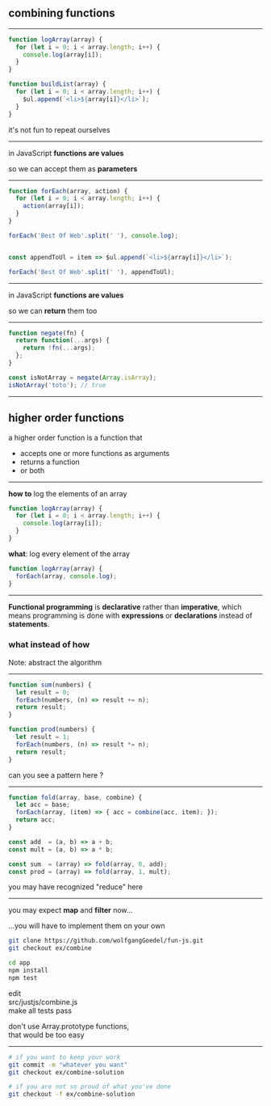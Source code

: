 ## combining functions

---

````js
function logArray(array) {
  for (let i = 0; i < array.length; i++) {
    console.log(array[i]);
  }
}

function buildList(array) {
  for (let i = 0; i < array.length; i++) {
    $ul.append(`<li>${array[i]}</li>`);
  }
}
````

it's not fun to repeat ourselves<!-- .element: class="fragment" -->

---

in JavaScript **functions are values**

so we can accept them as **parameters**

---

````js
function forEach(array, action) {
  for (let i = 0; i < array.length; i++) {
    action(array[i]);
  }
}

forEach('Best Of Web'.split(' '), console.log);


const appendToUl = item => $ul.append(`<li>${array[i]}</li>`);

forEach('Best Of Web'.split(' '), appendToUl);
````

---

in JavaScript **functions are values**

so we can **return** them too

---

````js
function negate(fn) {
  return function(...args) {
    return !fn(...args);
  };
}

const isNotArray = negate(Array.isArray);
isNotArray('toto'); // true
````

---

## higher order functions

a higher order function is a function that
- accepts one or more functions as arguments<!-- .element: class="fragment" -->
- returns a function<!-- .element: class="fragment" -->
- or both<!-- .element: class="fragment" -->

---

**how to** log the elements of an array
````js
function logArray(array) {
  for (let i = 0; i < array.length; i++) {
    console.log(array[i]);
  }
}
````

**what**: log every element of the array
````js
function logArray(array) {
  forEach(array, console.log);
}
````

---

**Functional programming** is **declarative** rather than **imperative**, which means programming is done with **expressions** or **declarations** instead of **statements**.

### **what** instead of **how**

Note: abstract the algorithm

---

````js
function sum(numbers) {
  let result = 0;
  forEach(numbers, (n) => result += n);
  return result;
}

function prod(numbers) {
  let result = 1;
  forEach(numbers, (n) => result *= n);
  return result;
}
````
can you see a pattern here ?<!-- .element: class="fragment" -->

---

````js
function fold(array, base, combine) {
  let acc = base;
  forEach(array, (item) => { acc = combine(acc, item); });
  return acc;
}

const add  = (a, b) => a + b;
const mult = (a, b) => a * b;

const sum  = (array) => fold(array, 0, add);
const prod = (array) => fold(array, 1, mult);
````
you may have recognized "reduce" here<!-- .element: class="fragment" -->

---

you may expect **map** and **filter** now...

...you will have to implement them on your own<!-- .element: class="fragment" -->

````bash
git clone https://github.com/wolfgangGoedel/fun-js.git
git checkout ex/combine

cd app
npm install
npm test
````
<!-- .element: class="fragment" -->

edit<br>
src/justjs/combine.js<br>
make all tests pass
<!-- .element: class="fragment" -->

don't use Array.prototype functions,<br>
that would be too easy
<!-- .element: class="fragment" -->

---

````bash
# if you want to keep your work
git commit -m "whatever you want"
git checkout ex/combine-solution

# if you are not so proud of what you've done
git checkout -f ex/combine-solution
````